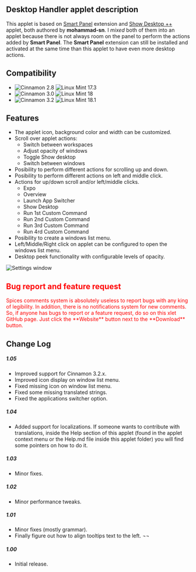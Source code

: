 ## Desktop Handler applet description

This applet is based on [Smart Panel](https://cinnamon-spices.linuxmint.com/extensions/view/32) extension and [Show Desktop ++](https://cinnamon-spices.linuxmint.com/applets/view/165) applet, both authored by  **mohammad-sn**. I *mixed* both of them into an applet because there is not always room on the panel to perform the actions added by **Smart Panel**. The **Smart Panel** extension can still be installed and activated at the same time than this applet to have even more desktop actions.

## Compatibility

- ![Cinnamon 2.8](https://cdn.rawgit.com/Odyseus/CinnamonTools/master/0MiscFiles/MyBadges/Cinnamon-2.8.svg) ![Linux Mint 17.3](https://cdn.rawgit.com/Odyseus/CinnamonTools/master/0MiscFiles/MyBadges/Linux_Mint-17.3.svg)
- ![Cinnamon 3.0](https://cdn.rawgit.com/Odyseus/CinnamonTools/master/0MiscFiles/MyBadges/Cinnamon-3.0.svg) ![Linux Mint 18](https://cdn.rawgit.com/Odyseus/CinnamonTools/master/0MiscFiles/MyBadges/Linux_Mint-18.svg)
- ![Cinnamon 3.2](https://cdn.rawgit.com/Odyseus/CinnamonTools/master/0MiscFiles/MyBadges/Cinnamon-3.2.svg) ![Linux Mint 18.1](https://cdn.rawgit.com/Odyseus/CinnamonTools/master/0MiscFiles/MyBadges/Linux_Mint-18.1.svg)

## Features

- The applet icon, background color and width can be customized.
- Scroll over applet actions:
    - Switch between workspaces
    - Adjust opacity of windows
    - Toggle Show desktop
    - Switch between windows
- Posibility to perform different actions for scrolling up and down.
- Posibility to perform different actions on left and middle click.
- Actions for up/down scroll and/or left/middle clicks.
    - Expo
    - Overview
    - Launch App Switcher
    - Show Desktop
    - Run 1st Custom Command
    - Run 2nd Custom Command
    - Run 3rd Custom Command
    - Run 4rd Custom Command
- Posibility to create a windows list menu.
- Left/Middle/Right click on applet can be configured to open the windows list menu.
- Desktop peek functionality with configurable levels of opacity.

![Settings window](https://raw.githubusercontent.com/Odyseus/CinnamonTools/master/Applets/0dyseus%40DesktopHandler/screenshot.png "Settings window")

<h2 style="color:red;"> Bug report and feature request</h2>
<span style="color:red;">
Spices comments system is absolutely useless to report bugs with any king of legibility. In addition, there is no notifications system for new comments. So, if anyone has bugs to report or a feature request, do so on this xlet GitHub page. Just click the **Website** button next to the **Download** button.
</span>

## Change Log

##### 1.05
- Improved support for Cinnamon 3.2.x.
- Improved icon display on window list menu.
- Fixed missing icon on window list menu.
- Fixed some missing translated strings.
- Fixed the applications switcher option.

##### 1.04
- Added support for localizations. If someone wants to contribute with translations, inside the Help section of this applet (found in the applet context menu or the Help.md file inside this applet folder) you will find some pointers on how to do it.

##### 1.03
- Minor fixes.

##### 1.02
- Minor performance tweaks.

##### 1.01
- Minor fixes (mostly grammar).
- Finally figure out how to align tooltips text to the left. ¬¬

##### 1.00
- Initial release.
